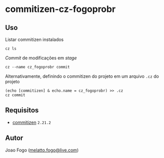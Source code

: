 # commitizen-cz-fogoprobr

## Uso

Listar commitizen instalados

```
cz ls
```

*Commit* de modificações em *stage*

```
cz --name cz_fogoprobr commit
```

Alternativamente, definindo o commitizen do projeto em um arquivo ```.cz``` do projeto

```
(echo [commitizen] & echo.name = cz_fogoprobr) >> .cz
cz commit
```

## Requisitos

- [commitizen](https://github.com/commitizen-tools/commitizen) ```2.21.2```

## Autor
Joao Fogo (melatto.fogo@live.com)
